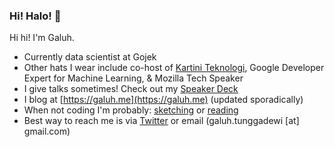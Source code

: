 ### Hi! Halo! 👋

Hi hi! I'm Galuh.
- Currently data scientist at Gojek
- Other hats I wear include co-host of [Kartini Teknologi](https://kartiniteknologi.id), Google Developer Expert for Machine Learning, & Mozilla Tech Speaker
- I give talks sometimes! Check out my [Speaker Deck](https://speakerdeck.com/galuhsahid)
- I blog at [https://galuh.me](https://galuh.me) (updated sporadically)
- When not coding I'm probably: [sketching](https://twitter.com/galuhsahid/status/1109379525685604352) or [reading](https://www.goodreads.com/user/show/109479172-galuh)
- Best way to reach me is via [Twitter](https://twitter.com/galuhsahid) or email (galuh.tunggadewi [at] gmail.com)
